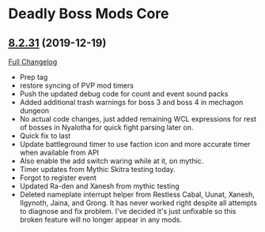 # Deadly Boss Mods Core

## [8.2.31](https://github.com/DeadlyBossMods/DeadlyBossMods/tree/8.2.31) (2019-12-19)
[Full Changelog](https://github.com/DeadlyBossMods/DeadlyBossMods/compare/8.2.30...8.2.31)

- Prep tag  
- restore syncing of PVP mod timers  
- Push the updated debug code for count and event sound packs  
- Added additional trash warnings for boss 3 and boss 4 in mechagon dungeon  
- No actual code changes, just added remaining WCL expressions for rest of bosses in Nyalotha for quick fight parsing later on.  
- Quick fix to last  
- Update battleground timer to use faction icon and more accurate timer when available from API  
- Also enable the add switch waring while at it, on mythic.  
- Timer updates from Mythic Skitra testing today.  
- Forgot to register event  
- Updated Ra-den and Xanesh from mythic testing  
- Deleted nameplate interrupt helper from Restless Cabal, Uunat, Xanesh, Ilgynoth, Jaina, and Grong. It has never worked right despite all attempts to diagnose and fix problem. I've decided it's just unfixable so this broken feature will no longer appear in any mods.  
